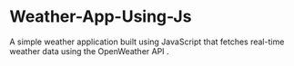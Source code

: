 # Weather-App-Using-Js
A simple weather application built using JavaScript that fetches real-time weather data using the OpenWeather API .
